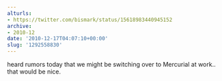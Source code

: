 ```yaml
---
alturls:
- https://twitter.com/bismark/status/15618983440945152
archive:
- 2010-12
date: '2010-12-17T04:07:10+00:00'
slug: '1292558830'
---
```


heard rumors today that we might be switching over to Mercurial at work.. that would be nice.

